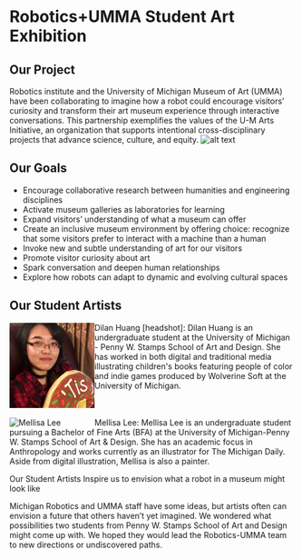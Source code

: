 # Robotics+UMMA Student Art Exhibition

## Our Project
Robotics institute and the University of Michigan Museum of Art (UMMA) have been collaborating to imagine how a robot could encourage visitors’ curiosity and transform their art museum experience through interactive conversations. This partnership exemplifies the values of the U-M Arts Initiative, an organization that supports intentional cross-disciplinary projects that advance science, culture, and equity. 
![alt text](https://github.com/UMich-CURLY/UMMA_Collab/blob/bfe0580e90c041047942ad8d53a3477bf95b9ac9/Team%20pictures/UMMA-20191217-1130.jpg)
## Our Goals 
- Encourage collaborative research between humanities and engineering disciplines
- Activate museum galleries as laboratories for learning
- Expand visitors’ understanding of what a museum can offer
- Create an inclusive museum environment by offering choice: recognize that some visitors prefer to interact with a machine than a human
- Invoke new and subtle understanding of art for our visitors
- Promote visitor curiosity about art
- Spark conversation and deepen human relationships 
- Explore how robots can adapt to dynamic and evolving cultural spaces

## Our Student Artists
<img src="https://github.com/UMich-CURLY/UMMA_Collab/blob/e9afb22cf3b893d291d4d6a1fb8bb70e6066377d/Student%20artists/DH_Photo.jpeg" width="150" align = "left" title="Dilan Huang"/>
Dilan Huang [headshot]: Dilan Huang is an undergraduate student at the University of Michigan - Penny W. Stamps School of Art and Design. She has worked in both digital and traditional media illustrating children's books featuring people of color and indie games produced by Wolverine Soft at the University of Michigan. 
<br clear="left"/>
<br />
<img src="https://github.com/UMich-CURLY/UMMA_Collab/blob/35db21b914b9c106f72c4a4896690cb1ef9b78c0/Student%20artists/12068%20(1).JPEG" width="150" align = "left" title="Mellisa Lee"/>
Mellisa Lee: Mellisa Lee is an undergraduate student pursuing a Bachelor of Fine Arts (BFA) at the University of Michigan-Penny W. Stamps School of Art & Design. She has an academic focus in Anthropology and works currently as an illustrator for The Michigan Daily. Aside from digital illustration, Mellisa is also a painter. 
<br clear="left"/>


Our Student Artists Inspire us to envision what a robot in a museum might look like 

Michigan Robotics and UMMA staff have some ideas, but artists often can envision a future that others haven’t yet imagined. We wondered what possibilities two students from Penny W. Stamps School of Art and Design might come up with. We hoped they would lead the Robotics-UMMA team to new directions or undiscovered paths. 

